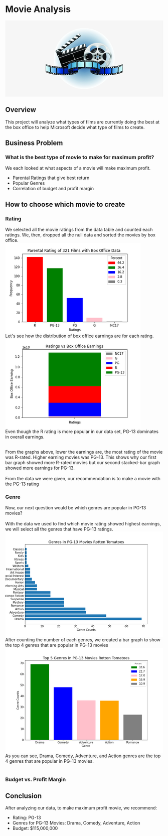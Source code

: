 # Movie Analysis
<img align="center" src="images/movie_picture.png"><br>

## Overview
This project will analyze what types of films are currently doing the best at the box office to help Microsoft decide what type of films to create. <br>

## Business Problem
### What is the best type of movie to make for maximum profit?
We each looked at what aspects of a movie will make maximum profit.
* Parental Ratings that give best return 
* Popular Genres
* Correlation of budget and profit margin

## How to choose which movie to create <br>

### Rating
We selected all the movie ratings from the data table and counted each ratings. We, then, dropped all the null data and sorted the movies by box office.<br>
<img align="center" src="images/Distribution&#32;of&#32;Ratings.png"><br>
Let's see how the distribution of box office earnings are for each rating.
<img align="center" src="images/Stacked&#32;Bar&#32;Chart.png"><br>
Even though the R rating is more popular in our data set, PG-13 dominates in overall earnings.<br><br>

From the graphs above, lower the earnings are, the most rating of the movie was R-rated. Higher earning movies was PG-13. This shows why our first bar graph showed more R-rated movies but our second stacked-bar graph showed more earnings for PG-13.<br><br>
From the data we were given, our recommendation is to make a movie with the PG-13 rating<br>

### Genre
Now, our next question would be which genres are popular in PG-13 movies?<br><br>
With the data we used to find which movie rating showed highest earnings, we will select all the genres that have PG-13 ratings.<br>
<img align="center" src="images/Genres_PG_13.png"><br>
After counting the number of each genres, we created a bar graph to show the top 4 genres that are popular in PG-13 movies
<img align="center" src="images/Top_5_RT.png"> <br>
As you can see, Drama, Comedy, Adventure, and Action genres are the top 4 genres that are popular in PG-13 movies.<br><br>

### Budget vs. Profit Margin





## Conclusion
After analyzing our data, to make maximum profit movie, we recommend:
* Rating: PG-13
* Genres for PG-13 Movies: Drama, Comedy, Adventure, Action
* Budget: $115,000,000